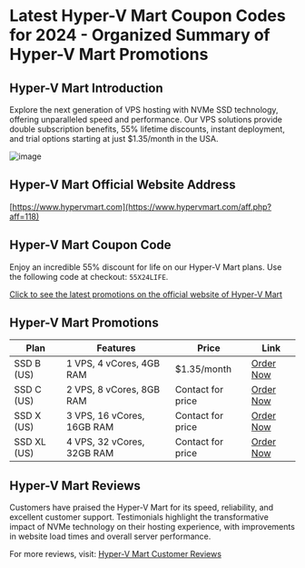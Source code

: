 # Latest Hyper-V Mart Coupon Codes for 2024 - Organized Summary of Hyper-V Mart Promotions

## Hyper-V Mart Introduction
Explore the next generation of VPS hosting with NVMe SSD technology, offering unparalleled speed and performance. Our VPS solutions provide double subscription benefits, 55% lifetime discounts, instant deployment, and trial options starting at just $1.35/month in the USA.

![image](https://github.com/christinahawkins23631/-HyperVMart/assets/167681149/04740fbc-87dc-45c0-8e9f-3cb81311d961)

## Hyper-V Mart Official Website Address
[https://www.hypervmart.com](https://www.hypervmart.com/aff.php?aff=118)

## Hyper-V Mart Coupon Code
Enjoy an incredible 55% discount for life on our Hyper-V Mart plans. Use the following code at checkout: `55X24LIFE`.

[Click to see the latest promotions on the official website of Hyper-V Mart](https://www.hypervmart.com/aff.php?aff=118)

## Hyper-V Mart Promotions

| Plan         | Features                  | Price         | Link                                   |
|--------------|---------------------------|---------------|----------------------------------------|
| SSD B (US)   | 1 VPS, 4 vCores, 4GB RAM  | $1.35/month   | [Order Now](https://www.hypervmart.com/aff.php?aff=118) |
| SSD C (US)   | 2 VPS, 8 vCores, 8GB RAM  | Contact for price | [Order Now](https://www.hypervmart.com/aff.php?aff=118) |
| SSD X (US)   | 3 VPS, 16 vCores, 16GB RAM| Contact for price | [Order Now](https://www.hypervmart.com/aff.php?aff=118) |
| SSD XL (US)  | 4 VPS, 32 vCores, 32GB RAM| Contact for price | [Order Now](https://www.hypervmart.com/aff.php?aff=118) |

## Hyper-V Mart Reviews
Customers have praised the Hyper-V Mart for its speed, reliability, and excellent customer support. Testimonials highlight the transformative impact of NVMe technology on their hosting experience, with improvements in website load times and overall server performance.

For more reviews, visit:
[Hyper-V Mart Customer Reviews](https://www.hypervmart.com/aff.php?aff=118)
